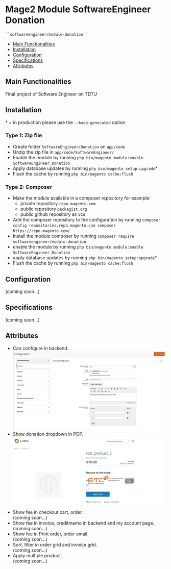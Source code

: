 # Mage2 Module SoftwareEngineer Donation

    ``softwareengineer/module-donation``

 - [Main Functionalities](#markdown-header-main-functionalities)
 - [Installation](#markdown-header-installation)
 - [Configuration](#markdown-header-configuration)
 - [Specifications](#markdown-header-specifications)
 - [Attributes](#markdown-header-attributes)


## Main Functionalities
Final project of Software Engineer on TDTU

## Installation
\* = in production please use the `--keep-generated` option

### Type 1: Zip file
 - Create folder `SoftwareEngineer/Donation` on `app/code`
 - Unzip the zip file in `app/code/SoftwareEngineer/`
 - Enable the module by running `php bin/magento module:enable SoftwareEngineer_Donation`
 - Apply database updates by running `php bin/magento setup:upgrade`\*
 - Flush the cache by running `php bin/magento cache:flush`

### Type 2: Composer

 - Make the module available in a composer repository for example:
    - private repository `repo.magento.com`
    - public repository `packagist.org`
    - public github repository as vcs
 - Add the composer repository to the configuration by running `composer config repositories.repo.magento.com composer https://repo.magento.com/`
 - Install the module composer by running `composer require softwareengineer/module-donation`
 - enable the module by running `php bin/magento module:enable SoftwareEngineer_Donation`
 - apply database updates by running `php bin/magento setup:upgrade`\*
 - Flush the cache by running `php bin/magento cache:flush`


## Configuration<br />
(coming soon...)



## Specifications<br />
(coming soon...)



## Attributes
+ Can configure in backend.<br />
![alt text](image/config_donation.jpeg)
+ Show donation dropdown in PDP.<br />
![alt text](image/display_to_product.jpeg)
+ Show fee in checkout cart, order.<br />
(coming soon...)
+ Show fee in invoice, creditmemo in backend and my account page.<br />
(coming soon...)
+ Show fee in Print order, order email.<br />
(coming soon...)
+ Sort, filter in order grid and invoice grid.<br />
(coming soon...)
+ Apply multiple product.<br />
(coming soon...)


